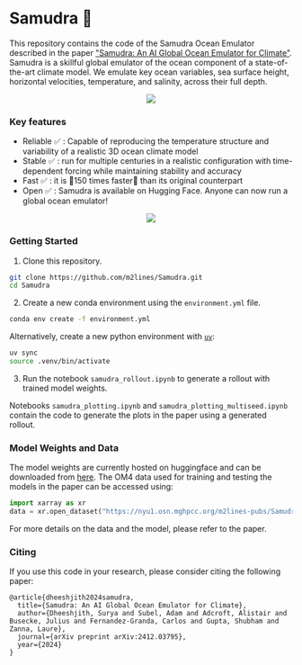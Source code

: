 # Samudra 🌊
This repository contains the code of the Samudra Ocean Emulator described in the paper ["Samudra: An AI Global Ocean Emulator for Climate"](https://arxiv.org/abs/2412.03795). Samudra is a skillful global emulator of the ocean component of a state-of-the-art climate model. We emulate key ocean variables, sea surface height, horizontal velocities, temperature, and salinity, across their full depth. 

<p align="center">
  <img src="/assets/globe.gif" >
</p>


### Key features

- Reliable ✅ : Capable of reproducing the temperature structure and variability of a realistic 3D ocean climate model
- Stable ✅ : run for multiple centuries in a realistic configuration with time-dependent forcing while maintaining stability and accuracy 
- Fast ✅ : it is 🚅150 times faster🚅 than its original counterpart 
- Open ✅ : Samudra is available on Hugging Face. Anyone can now run a global ocean emulator! 

<p align="center">
  <img src="/assets/enso.gif" >
</p>

### Getting Started
1. Clone this repository. 
```bash
git clone https://github.com/m2lines/Samudra.git
cd Samudra
```
2. Create a new conda environment using the `environment.yml` file.
```bash
conda env create -f environment.yml
```
Alternatively, create a new python environment with [`uv`](https://docs.astral.sh/uv/):
```bash
uv sync
source .venv/bin/activate
```

3. Run the notebook `samudra_rollout.ipynb` to generate a rollout with trained model weights.

Notebooks `samudra_plotting.ipynb` and `samudra_plotting_multiseed.ipynb` contain the code to generate the plots in the paper using a generated rollout.

### Model Weights and Data
The model weights are currently hosted on huggingface and can be downloaded from [here](https://huggingface.co/M2LInES/Samudra). The OM4 data used for training and testing the models in the paper can be accessed using: 

```python
import xarray as xr
data = xr.open_dataset("https://nyu1.osn.mghpcc.org/m2lines-pubs/Samudra/OM4", engine='zarr', chunks={})
```

For more details on the data and the model, please refer to the paper.

### Citing
If you use this code in your research, please consider citing the following paper:
```
@article{dheeshjith2024samudra,
  title={Samudra: An AI Global Ocean Emulator for Climate},
  author={Dheeshjith, Surya and Subel, Adam and Adcroft, Alistair and Busecke, Julius and Fernandez-Granda, Carlos and Gupta, Shubham and Zanna, Laure},
  journal={arXiv preprint arXiv:2412.03795},
  year={2024}
}
```
